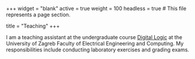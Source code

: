 +++
widget = "blank"
active = true
weight = 100
headless = true  # This file represents a page section.

title = "Teaching"
+++

I am a teaching assistant at the undergraduate course <a href="http://fer.unizg.hr/en/course/diglog">Digital Logic</a> at the University of Zagreb Faculty of Electrical Engineering and Computing. My responsibilities include conducting laboratory exercises and grading exams.